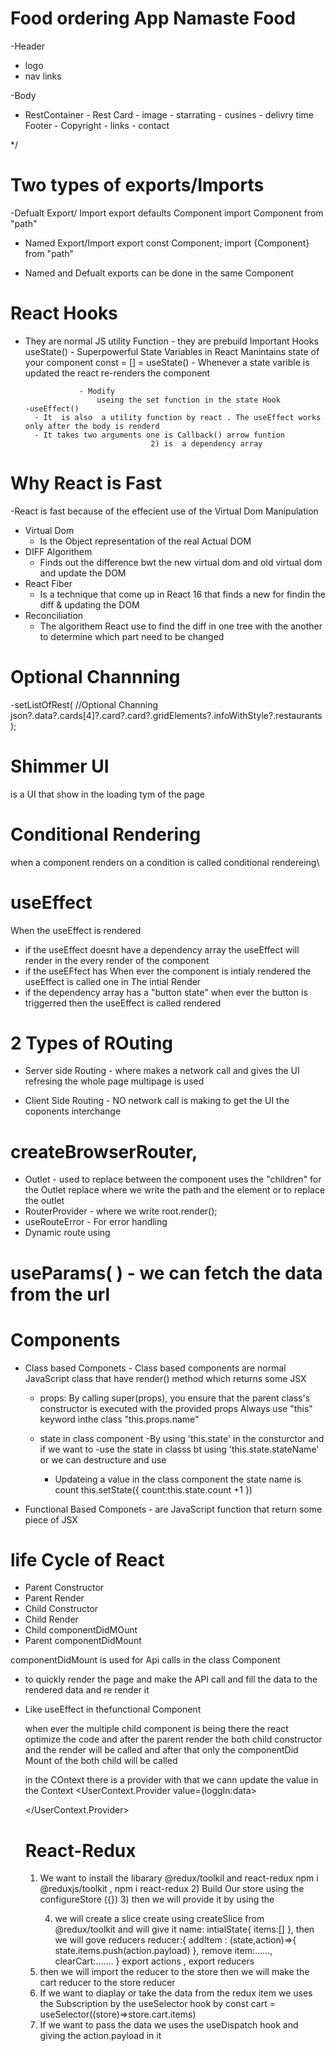 # Food ordering App Namaste Food

-Header

- logo
- nav links

-Body

- RestContainer - Rest Card - image - starrating - cusines - delivry time
  Footer - Copyright - links - contact

\*/

# Two types of exports/Imports

-Defualt Export/ Import
export defaults Component
import Component from "path"

- Named Export/Import
  export const Component;
  import {Component} from "path"

- Named and Defualt exports can be done in the same Component

# React Hooks

- They are normal JS utility Function - they are prebuild
  Important Hooks
  useState() - Superpowerful State Variables in React
  Manintains state of your component
  const = [] = useState() - Whenever a state varible is updated the react re-renders the component

                  - Modify
                      useing the set function in the state Hook
      -useEffect()
        - It  is also  a utility function by react . The useEffect works only after the body is renderd
        - It takes two arguments one is Callback() arrow funtion
                                  2) is  a dependency array

# Why React is Fast

-React is fast because of the effecient use of the Virtual Dom Manipulation

- Virtual Dom
  - Is the Object representation of the real Actual DOM
- DIFF Algorithem
  - Finds out the difference bwt the new virtual dom and old virtual dom and update the DOM
- React Fiber
  - Is a technique that come up in React 16 that finds a new for findin the diff & updating the DOM
- Reconciliation
  - The algorithem React use to find the diff in one tree with the another to determine which part need to be changed

# Optional Channning

-setListOfRest(
//Optional Channing
json?.data?.cards[4]?.card?.card?.gridElements?.infoWithStyle?.restaurants
);

# Shimmer UI

is a UI that show in the loading tym of the page

# Conditional Rendering

when a component renders on a condition is called conditional rendereing\

# useEffect

When the useEffect is rendered

- if the useEffect doesnt have a dependency array the useEffect will render in the every render of the component
- if the useEFfect has When ever the component is intialy rendered the useEffect is called one in The intial Render
- if the dependency array has a "button state" when ever the button is triggerred then the useEffect is called rendered

# 2 Types of ROuting

- Server side Routing - where makes a network call and gives the UI refresing the whole page multipage is used

- Client Side Routing - NO network call is making to get the UI the coponents interchange

# createBrowserRouter,

- Outlet - used to replace between the component uses the "children" for the Outlet replace where we write the path and the element or to replace the outlet
- RouterProvider - where we write
  root.render(<RouterProvider router={appRouter} />);
- useRouteError - For error handling
- Dynamic route using

# useParams( ) - we can fetch the data from the url

# Components

- Class based Componets - Class based components are normal JavaScript class that have render() method which returns some JSX

  - props:
    By calling super(props), you ensure that the parent class's constructor is executed with the provided props
    Always use "this" keyword inthe class "this.props.name"

  - state in class component
    -By using 'this.state' in the consturctor and if we want to
    -use the state in classs
    bt using 'this.state.stateName' or we can destructure and use
    - Updateing a value in the class component the state name is count
      this.setState({
      count:this.state.count +1
      })

- Functional Based Componets - are JavaScript function that return some piece of JSX

# life Cycle of React

- Parent Constructor
- Parent Render
- Child Constructor
- Child Render
- Child componentDidMOunt
- Parent componentDidMount

componentDidMount is used for Api calls in the class Component

- to quickly render the page and make the API call and fill the data to the rendered data and re render it
- Like useEffect in thefunctional Component

  when ever the multiple child component is being there the react optimize the code and
  after the parent render the both child constructor and the render will be called and after that only the
  componentDid Mount of the both child will be called
  <!--     
      - Parent Constructor
      - Parent Render
  
      - First Constructor
      - First Render
  
      - Second Constructor
      - Second Render

## Dom Is Updated

    - First componentDidMOunt
    - Second componentDidMOunt

    - Parent componentDidMount   -->

    there are 2 phases 1) Render Phase
                       2) Commite Phase
                       they the 1st all will be rendered and then only they commit the changes in the  dom thats why the
                       componentDidMount Came last  The React really Optimizes the code

# MOunting Phase

Constructor(dummy data)
render(dummy)
Calls the componentDidMount and calls the api and fetchsit

# Updating

after the api call the setState is called and the states are set with values
when the render happens in the render phase they reconcilation process will happen
and the Dom finds the diff and Updates the dom
then calls the componentDidUpdate

# Unmounting

after the component is fully changed to the next before the component is been changes the componentWillUnmount is called

# Optimizing the app

Chunking - making the code into different bundlers to optimize the app and to load in a diiferent js file
Dynamic binding - binding Dynamically
CodeSplitting
Lazy loading - loading the component bubler when on it demands in the loading it helps in the production of the large scale to optimize and get efficent in loading the compoenets
Demand Loading - Loading only when it is needed

# Higher Order Components

One component that takes a compoenent and enhance the compoenet and returns the enhanced component

# Controlled And UnControlled Components

When the component have its own state then the Component is called UnControlled Component

when the parent component have the state management of the Child component then it is called a controlled Component(child)

# State Lifting

when there is parent and a child component the parent component is controlling the satet of the child the state is being lifted

# props drilling

when the parent passes a data to a child and after that next child needs the data we have pass next props to get the data in the next child
this is known as the props drilling concept . If it is a big application we can't pass the props like this it will be so hard
to resoluve this problem the Ract has ReactContext .

# React Context

it is like a global space we can acces the data anywhere in the Component by using useContext(Context_name)
we Can create by using createContext({})
they are in functional components
IN Class Based Components
we USes the Component Name and the Consumer key and a callBack funtion in it and returns a jsx like

<!-- <UserConetxt.Consumer>{(data)=><>{data.loggInUser}</>} -->

in the COntext there is a provider with that we cann update the value in the Context
<UserContext.Provider value={loggIn:data>

<!-- Wrap the conents that the COntext want to change in it and -->

</UserContext.Provider>

# React-Redux

1. We want to install the libarary @redux/toolkil and react-redux
   npm i @reduxjs/toolkit , npm i react-redux 2) Build Our store using the configureStore ({}) 3) then we will provide it by using the <Provider store={appStore}></Provider>

   4. we will create a slice
      create using createSlice from @redux/toolkit
      and will give it
      name:
      intialState{
      items:[]
      },
      then we will gove reducers
      reducer:{
      addItem : (state,action)=>{
      state.items.push(action.payload)
      },
      remove item:......,
      clearCart:.......
      }
      export actions , export reducers

5) then we will import the reducer to the store
   then we will make the cart reducer to the store reducer
6) If we want to diaplay or take the data from the redux item we uses the Subscription by the useSelector hook by const
   cart = useSelector((store)=>store.cart.items)
7) If we want to pass the data we uses the useDispatch hook and giving the action.payload in it
